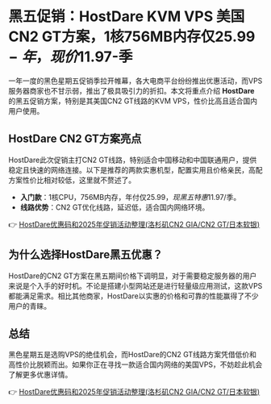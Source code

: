 # 黑五促销：HostDare KVM VPS 美国CN2 GT方案，1核756MB内存仅$25.99-年，现价$11.97-季

一年一度的黑色星期五促销季拉开帷幕，各大电商平台纷纷推出优惠活动，而VPS服务器商家也不甘示弱，推出了极具吸引力的折扣。本文将重点介绍 **HostDare** 的黑五促销方案，特别是其美国CN2 GT线路的KVM VPS，性价比高且适合国内用户使用。

## HostDare CN2 GT方案亮点

HostDare此次促销主打CN2 GT线路，特别适合中国移动和中国联通用户，提供稳定且快速的网络连接。以下是推荐的两款实惠机型，配置实用且价格亲民，高配方案性价比相对较低，这里就不赘述了。

- **入门款**：1核CPU，756MB内存，年付仅$25.99，现黑五特惠$11.97/季。
- **线路优势**：CN2 GT优化线路，延迟低，适合国内网络环境。

👉 [HostDare优惠码和2025年促销活动整理(洛杉矶CN2 GIA/CN2 GT/日本软银)](https://bit.ly/hostdare)

## 为什么选择HostDare黑五优惠？

HostDare的CN2 GT方案在黑五期间价格下调明显，对于需要稳定服务器的用户来说是个入手的好时机。不论是搭建小型网站还是进行轻量级应用测试，这款VPS都能满足需求。相比其他商家，HostDare以实惠的价格和可靠的性能赢得了不少用户的青睐。

## 总结

黑色星期五是选购VPS的绝佳机会，而HostDare的CN2 GT线路方案凭借低价和高性价比脱颖而出。如果你正在寻找一款适合国内网络的美国VPS，不妨趁此机会了解更多优惠详情。

👉 [HostDare优惠码和2025年促销活动整理(洛杉矶CN2 GIA/CN2 GT/日本软银)](https://bit.ly/hostdare)
